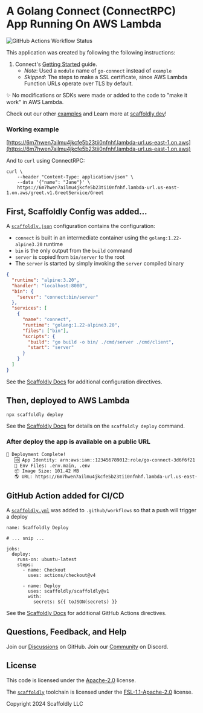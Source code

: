 # A Golang Connect (ConnectRPC) App Running On AWS Lambda

![GitHub Actions Workflow Status](https://img.shields.io/github/actions/workflow/status/scaffoldly/scaffoldly-examples/scaffoldly.yml?branch=go-connect&link=https%3A%2F%2Fgithub.com%2Fscaffoldly%2Fscaffoldly-examples%2Factions)

This application was created by following the following instructions:

1. Connect's [Getting Started](https://connectrpc.com/docs/go/getting-started) guide.
   - _Note_: Used a `module` name of `go-connect` instead of `example`
   - _Skipped_: The steps to make a SSL certificate, since AWS Lambda Function URLs operate over TLS by default.

✨ No modifications or SDKs were made or added to the code to "make it work" in AWS Lambda.

Check out our other [examples](https://github.com/scaffoldly/scaffoldly-examples) and Learn more at [scaffoldly.dev](https://scaffoldly.dev)!

### Working example

[https://6m7hwen7ailmu4jkcfe5b23tii0nfnhf.lambda-url.us-east-1.on.aws](https://6m7hwen7ailmu4jkcfe5b23tii0nfnhf.lambda-url.us-east-1.on.aws)

And to `curl` using ConnectRPC:

```
curl \
    --header "Content-Type: application/json" \
    --data '{"name": "Jane"}' \
    https://6m7hwen7ailmu4jkcfe5b23tii0nfnhf.lambda-url.us-east-1.on.aws/greet.v1.GreetService/Greet
```

## First, Scaffoldly Config was added...

A [`scaffoldly.json`](scaffoldly.json) configuration contains the configuration:

- `connect` is built in an intermediate container using the `golang:1.22-alpine3.20` runtime
- `bin` is the only output from the `build` command
- `server` is copied from `bin/server` to the root
- The `server` is started by simply invoking the `server` compiled binary

```json
{
  "runtime": "alpine:3.20",
  "handler": "localhost:8080",
  "bin": {
    "server": "connect:bin/server"
  },
  "services": [
    {
      "name": "connect",
      "runtime": "golang:1.22-alpine3.20",
      "files": ["bin"],
      "scripts": {
        "build": "go build -o bin/ ./cmd/server ./cmd/client",
        "start": "server"
      }
    }
  ]
}
```

See the [Scaffoldly Docs](https://scaffoldly.dev/docs/config/) for additional configuration directives.

## Then, deployed to AWS Lambda

```bash
npx scaffoldly deploy
```

See the [Scaffoldly Docs](https://scaffoldly.dev/docs/cli/#scaffoldly-deploy) for details on the `scaffoldly deploy` command.

### After deploy the app is available on a public URL

```bash
🚀 Deployment Complete!
   🆔 App Identity: arn:aws:iam::123456789012:role/go-connect-3d6f6f21
   📄 Env Files: .env.main, .env
   📦 Image Size: 101.42 MB
   🌎 URL: https://6m7hwen7ailmu4jkcfe5b23tii0nfnhf.lambda-url.us-east-1.on.aws
```

## GitHub Action added for CI/CD

A [`scaffoldly.yml`](.github/workflows/scaffoldly.yml) was added to `.github/workflows` so that a push will trigger a deploy

```
name: Scaffoldly Deploy

# ... snip ...

jobs:
  deploy:
    runs-on: ubuntu-latest
    steps:
      - name: Checkout
        uses: actions/checkout@v4

      - name: Deploy
        uses: scaffoldly/scaffoldly@v1
        with:
          secrets: ${{ toJSON(secrets) }}
```

See the [Scaffoldly Docs](https://scaffoldly.dev/docs/gha/) for additional GitHub Actions directives.

## Questions, Feedback, and Help

Join our [Discussions](https://github.com/scaffoldly/scaffoldly/discussions) on GitHub.
Join our [Community](https://scaffoldly.dev/community) on Discord.

## License

This code is licensed under the [Apache-2.0](LICENSE.md) license.

The [`scaffoldly`](https://github.com/scaffoldly/scaffoldly) toolchain is licensed under the [FSL-1.1-Apache-2.0](https://github.com/scaffoldly/scaffoldly?tab=License-1-ov-file) license.

Copyright 2024 Scaffoldly LLC
